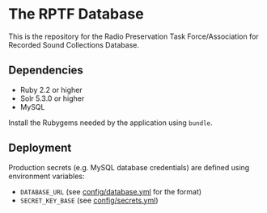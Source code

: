# The RPTF Database

This is the repository for the Radio Preservation Task Force/Association for Recorded Sound Collections Database.

## Dependencies

* Ruby 2.2 or higher
* Solr 5.3.0 or higher
* MySQL

Install the Rubygems needed by the application using `bundle`.

## Deployment

Production secrets (e.g. MySQL database credentials) are defined using environment variables:

* `DATABASE_URL` (see [config/database.yml](`config/database.yml`) for the format)
* `SECRET_KEY_BASE` (see [config/secrets.yml](`config/secrets.yml`))

